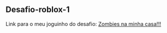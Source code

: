 ## Desafio-roblox-1

Link para o meu joguinho do desafio:
[Zombies na minha casa!!!](https://www.roblox.com/games/10900892489/Zombies-na-minha-casa)
